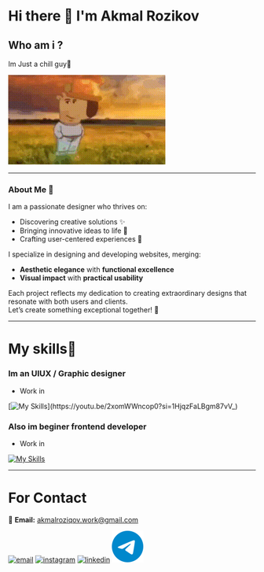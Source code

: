 # Hi there 👋 I'm Akmal Rozikov  

## Who am i ?
Im Just a chill guy🍵

![glas](./assets/ChillGuy.gif)

---

### About Me 🌟

I am a passionate designer who thrives on:  
- Discovering creative solutions ✨  
- Bringing innovative ideas to life 🎯  
- Crafting user-centered experiences 🎨  

I specialize in designing and developing websites, merging:  
- **Aesthetic elegance** with **functional excellence**  
- **Visual impact** with **practical usability**  

Each project reflects my dedication to creating extraordinary designs that resonate with both users and clients.  
Let’s create something exceptional together! 🚀

---

  
# My skills🍫
### Im an UIUX / Graphic designer

- Work in

[![My Skills](https://skillicons.dev/icons?i=figma,photoshop,illustrator,)](https://youtu.be/2xomWWncop0?si=1HjqzFaLBgm87vV_)

### Also im beginer frontend developer

- Work in

[![My Skills](https://skillicons.dev/icons?i=html,css,js)](https://www.youtube.com/watch?v=OCxyvrhnKQY&t)

---

# For Contact
📧 **Email:** [akmalroziqov.work@gmail.com](mailto:akmalroziqov.work@gmail.com)  

[![email](https://skillicons.dev/icons?i=gmail)](mailto:akmalroziqov.work@gmail.com)
[![instagram](https://skillicons.dev/icons?i=instagram)](https://www.instagram.com/r_aonas/)
[![linkedin](https://skillicons.dev/icons?i=linkedin)](https://www.linkedin.com/in/akmalroziqov/)
[![telegram](https://github.com/CLorant/readme-social-icons/blob/main/large/filled/telegram.svg)](https://t.me/morganjohnes)



